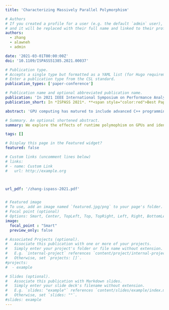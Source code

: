 ```yaml
---
title: 'Characterizing Massively Parallel Polymorphism'

# Authors
# If you created a profile for a user (e.g. the default `admin` user), write the username (folder name) here
# and it will be replaced with their full name and linked to their profile.
authors:
  - zhang
  - alawneh
  - admin

date: '2021-03-01T00:00:00Z'
doi: '10.1109/ISPASS51385.2021.00037'

# Publication type.
# Accepts a single type but formatted as a YAML list (for Hugo requirements).
# Enter a publication type from the CSL standard.
publication_types: ['paper-conference']

# Publication name and optional abbreviated publication name.
publication: 'In 2021 IEEE International Symposium on Performance Analysis of Systems and Software (ISPASS)'
publication_short: In *ISPASS 2021*. **<span style="color:red">Best Paper Nominee</span>**

abstract: 'GPU computing has matured to include advanced C++ programming features. As a result, complex applications can potentially benefit from the continued performance improvements made to contemporary GPUs with each new generation. Tighter integration between the CPU and GPU, including a shared virtual memory space, increases the usability of productive programming paradigms traditionally reserved for CPUs, like object-oriented programming. Programmers are no longer forced to restructure both their code and data for GPU acceleration. However, the implementation and performance implications of advanced C++ on massively multithreaded accelerators have not been well studied. In this paper, we study the effects of runtime polymorphism on GPUs. We first detail the implementation of virtual function calls in contemporary GPUs using microbenchmarking. We then propose Parapoly, the first open-source polymorphic GPU benchmark suite. Using Parapoly, we further characterize the overhead caused by executing dynamic dispatch on GPUs using massively scaled CPU workloads. Our characterization demonstrates that the optimization space for runtime polymorphism on GPUs is fundamentally different than for CPUs. Where indirect branch prediction and ILP extraction strategies have dominated the work on CPU polymorphism, GPUs are fundamentally limited by excessive memory system contention caused by virtual function lookup and register spilling. Using the results of our study, we enumerate several pitfalls when writing polymorphic code for GPUs and suggest several new areas of system and architecture research that can help alleviate overhead.'

# Summary. An optional shortened abstract.
summary: We explore the effects of runtime polymophism on GPUs and identify key bottlenecks in the memory system.

tags: []

# Display this page in the Featured widget?
featured: false

# Custom links (uncomment lines below)
# links:
# - name: Custom Link
#   url: http://example.org



url_pdf: '/zhang-ispass-2021.pdf'


# Featured image
# To use, add an image named `featured.jpg/png` to your page's folder.
# Focal point (optional)
# Options: Smart, Center, TopLeft, Top, TopRight, Left, Right, BottomLeft, Bottom, BottomRight
image:
  focal_point : "Smart"
  preview_only: false

# Associated Projects (optional).
#   Associate this publication with one or more of your projects.
#   Simply enter your project's folder or file name without extension.
#   E.g. `internal-project` references `content/project/internal-project/index.md`.
#   Otherwise, set `projects: []`.
#projects:
#  - example

# Slides (optional).
#   Associate this publication with Markdown slides.
#   Simply enter your slide deck's filename without extension.
#   E.g. `slides: "example"` references `content/slides/example/index.md`.
#   Otherwise, set `slides: ""`.
#slides: example
---
```

